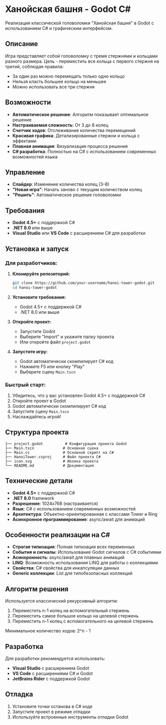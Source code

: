 # Ханойская башня - Godot C#

Реализация классической головоломки "Ханойская башня" в Godot с использованием C# и графическим интерфейсом.

## Описание

Игра представляет собой головоломку с тремя стержнями и кольцами разного размера. Цель - переместить все кольца с первого стержня на третий, соблюдая правила:

- За один раз можно перемещать только одно кольцо
- Нельзя класть большее кольцо на меньшее
- Можно использовать все три стержня

## Возможности

- **Автоматическое решение**: Алгоритм показывает оптимальное решение
- **Настраиваемая сложность**: От 3 до 8 колец
- **Счетчик ходов**: Отслеживание количества перемещений
- **Красивая графика**: Детализированные стержни и кольца с эффектами
- **Плавная анимация**: Визуализация процесса решения
- **C# разработка**: Полностью на C# с использованием современных возможностей языка

## Управление

- **Слайдер**: Изменение количества колец (3-8)
- **"Новая игра"**: Начать заново с текущим количеством колец
- **"Решить"**: Автоматическое решение головоломки

## Требования

- **Godot 4.5+** с поддержкой C#
- **.NET 8.0** или выше
- **Visual Studio** или **VS Code** с расширением C# для разработки

## Установка и запуск

### Для разработчиков:

1. **Клонируйте репозиторий:**
   ```bash
   git clone https://github.com/your-username/hanoi-tower-godot.git
   cd hanoi-tower-godot
   ```

2. **Установите требования:**
   - Godot 4.5+ с поддержкой C#
   - .NET 8.0 или выше

3. **Откройте проект:**
   - Запустите Godot
   - Выберите "Import" и укажите папку проекта
   - Или откройте файл `project.godot`

4. **Запустите игру:**
   - Godot автоматически скомпилирует C# код
   - Нажмите F5 или кнопку "Play"
   - Выберите сцену `Main.tscn`

### Быстрый старт:
1. Убедитесь, что у вас установлен Godot 4.5+ с поддержкой C#
2. Откройте проект в Godot
3. Godot автоматически скомпилирует C# код
4. Запустите сцену `Main.tscn`
5. Наслаждайтесь игрой!

## Структура проекта

```
├── project.godot          # Конфигурация проекта Godot
├── Main.tscn             # Основная сцена
├── Main.cs               # Основной скрипт на C#
├── HanoiTower.csproj     # Файл проекта C#
├── icon.svg              # Иконка проекта
└── README.md             # Документация
```

## Технические детали

- **Godot 4.5+** с поддержкой C#
- **.NET 8.0** framework
- **Разрешение**: 1024x768 (настраивается)
- **Язык**: C# с использованием современных возможностей
- **Архитектура**: Объектно-ориентированная с классами Tower и Ring
- **Асинхронное программирование**: async/await для анимаций

## Особенности реализации на C#

- **Строгая типизация**: Полная типизация всех переменных
- **События и сигналы**: Использование Godot сигналов с C# событиями
- **Асинхронность**: async/await для плавных анимаций
- **LINQ**: Возможность использования LINQ для работы с коллекциями
- **Свойства**: C# свойства для инкапсуляции данных
- **Generic коллекции**: List<T> для типобезопасных коллекций

## Алгоритм решения

Используется классический рекурсивный алгоритм:
1. Переместить n-1 колец на вспомогательный стержень
2. Переместить самое большое кольцо на целевой стержень  
3. Переместить n-1 колец с вспомогательного на целевой стержень

Минимальное количество ходов: 2^n - 1

## Разработка

Для разработки рекомендуется использовать:
- **Visual Studio** с расширением Godot
- **VS Code** с расширениями C# и Godot
- **JetBrains Rider** с поддержкой Godot

## Отладка

1. Установите точки останова в C# коде
2. Запустите проект в режиме отладки
3. Используйте встроенные инструменты отладки Godot
